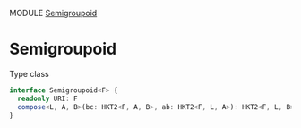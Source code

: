 MODULE [Semigroupoid](https://github.com/gcanti/fp-ts/blob/master/src/Semigroupoid.ts)
# Semigroupoid
Type class
```ts
interface Semigroupoid<F> {
  readonly URI: F
  compose<L, A, B>(bc: HKT2<F, A, B>, ab: HKT2<F, L, A>): HKT2<F, L, B>
}
```